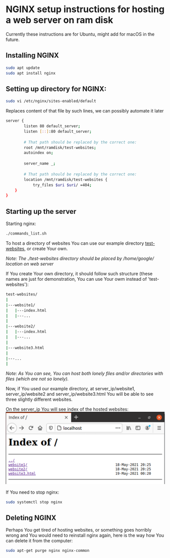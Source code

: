 # NGINX setup instructions for hosting a web server on ram disk
Currently these instructions are for Ubuntu, might add for macOS in the future.

## Installing NGINX
```bash
sudo apt update
sudo apt install nginx
```

## Setting up directory for NGINX:
```bash
sudo vi /etc/nginx/sites-enabled/default
```

Replaces content of that file by such lines, we can possibly automate it later
```bash
server {
        listen 80 default_server;
        listen [::]:80 default_server;
        
        # That path should be replaced by the correct one:
        root /mnt/ramdisk/test-websites; 
        autoindex on;

        server_name _;

        # That path should be replaced by the correct one:
        location /mnt/ramdisk/test-websites {
            try_files $uri $uri/ =404;
    }
}
```

## Starting up the server
Starting nginx:
```bash
./commands_list.sh
```

To host a directory of websites You can use our example directory [test-websites](./test-websites), or create Your own.

*Note: The ./test-websites directory should be placed by /home/google/ location on web server*


If You create Your own directory, it should follow such structure (these names are just for demonstration, You can use Your owm
instead of 'test-websites'):
```bash
test-websites/
|
|---website1/
|   |---index.html
|   |---...
|
|---website2/
|   |---index.html
|   |---...
|
|---website3.html
|
|---...
|
```
*Note: As You can see, You can host both lonely files and/or directories with files (which are not so lonely).*


Now, if You used our example directory, at server_ip/website1, server_ip/website2 and server_ip/website3.html You will be able to see
three slightly different websites.

On the server_ip You will see index of the hosted websites:
![index of the hosted websites](../media/nginx-index-example.png)

If You need to stop nginx:
```bash
sudo systemctl stop nginx
```
 
## Deleting NGINX
Perhaps You get tired of hosting websites, or something goes horribly wrong and You would need to reinstall nginx again,
here is the way how You can delete it from the computer:
```bash
sudo apt-get purge nginx nginx-common
```